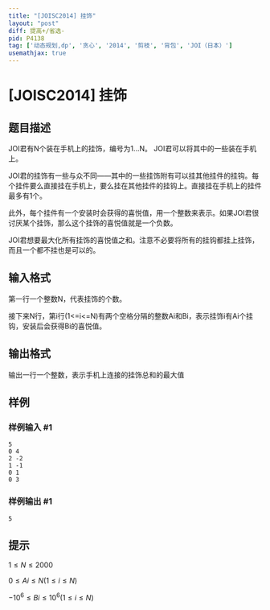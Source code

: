 ```yaml
---
title: "[JOISC2014] 挂饰"
layout: "post"
diff: 提高+/省选-
pid: P4138
tag: ['动态规划,dp', '贪心', '2014', '剪枝', '背包', 'JOI（日本）']
usemathjax: true
---
```


# [JOISC2014] 挂饰
## 题目描述

JOI君有N个装在手机上的挂饰，编号为1...N。 JOI君可以将其中的一些装在手机上。

JOI君的挂饰有一些与众不同——其中的一些挂饰附有可以挂其他挂件的挂钩。每个挂件要么直接挂在手机上，要么挂在其他挂件的挂钩上。直接挂在手机上的挂件最多有1个。

此外，每个挂件有一个安装时会获得的喜悦值，用一个整数来表示。如果JOI君很讨厌某个挂饰，那么这个挂饰的喜悦值就是一个负数。

JOI君想要最大化所有挂饰的喜悦值之和。注意不必要将所有的挂钩都挂上挂饰，而且一个都不挂也是可以的。

## 输入格式

第一行一个整数N，代表挂饰的个数。

接下来N行，第i行(1<=i<=N)有两个空格分隔的整数Ai和Bi，表示挂饰i有Ai个挂钩，安装后会获得Bi的喜悦值。

## 输出格式

输出一行一个整数，表示手机上连接的挂饰总和的最大值

## 样例

### 样例输入 #1
```
5
0 4
2 -2
1 -1
0 1
0 3
```
### 样例输出 #1
```
5
```
## 提示

$1\leq N\leq 2000$

$0\leq Ai\leq N(1\leq i\leq N)$

$-10^6\leq Bi\leq 10^6(1\leq i\leq N)$


